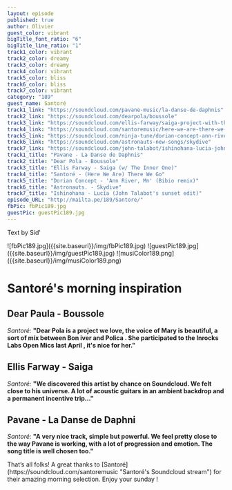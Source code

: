 ```yaml
---
layout: episode
published: true
author: Olivier
guest_color: vibrant
bigTitle_font_ratio: "6"
bigTitle_line_ratio: "1"
track1_color: vibrant
track2_color: dreamy
track3_color: dreamy
track4_color: vibrant
track5_color: bliss
track6_color: bliss
track7_color: vibrant
category: "189"
guest_name: Santoré
track1_link: "https://soundcloud.com/pavane-music/la-danse-de-daphnis"
track2_link: "https://soundcloud.com/dearpola/boussole"
track3_link: "https://soundcloud.com/ellis-farway/saiga-project-with-the-inner-one"
track4_link: "https://soundcloud.com/santoremusic/here-we-are-there-we-go"
track5_link: "https://soundcloud.com/ninja-tune/dorian-concept-ann-river-bibio-remix"
track6_link: "https://soundcloud.com/astronauts-new-songs/skydive"
track7_link: "https://soundcloud.com/john-talabot/ishinohana-lucia-john-talabots-sunset-edit"
track1_title: "Pavane - La Danse de Daphnis"
track2_title: "Dear Pola - Boussole"
track3_title: "Ellis Farway - Saiga (w/ The Inner One)"
track4_title: "Santoré - (Here We Are) There We Go"
track5_title: "Dorian Concept - 'Ann River, Mn' (Bibio remix)"
track6_title: "Astronauts. - Skydive"
track7_title: "Ishinohana - Lucía (John Talabot's sunset edit)"
episode_URL: "http://mailta.pe/189/Santore/"
fbPic: fbPic189.jpg
guestPic: guestPic189.jpg
---
```



<p id="introduction">Text by Sid'</p>
![fbPic189.jpg]({{site.baseurl}}/img/fbPic189.jpg)
![guestPic189.jpg]({{site.baseurl}}/img/guestPic189.jpg)
![musiColor189.png]({{site.baseurl}}/img/musiColor189.png)


# Santoré's morning inspiration

## Dear Paula - Boussole
_Santoré:_ **"**Dear Pola is a project we love, the voice of Mary is beautiful, a sort of mix between Bon iver and Polica . She participated to the Inrocks Labs Open Mics last April , it's nice for her.**"**

## Ellis Farway - Saiga
_Santoré:_ **"**We discovered this artist by chance on Soundcloud. We felt close to his universe. A lot of acoustic guitars in an ambient backdrop and a permanent incentive trip...**"**

## Pavane - La Danse de Daphni
_Santoré:_ **"**A very nice track, simple but powerful. We feel pretty close to the way Pavane is working, with a lot of progression and emotion. The song title is well chosen too.**"**

 
<p id="outroduction">
That’s all folks! A great thanks to [Santoré](https://soundcloud.com/santoremusic "Santoré's Soundcloud stream") for their amazing morning selection. Enjoy your sunday !</p>
